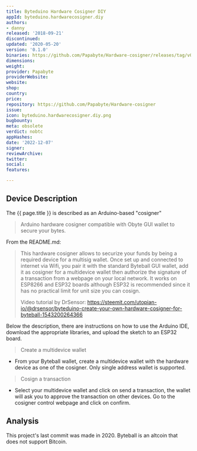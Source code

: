 ```yaml
---
title: Byteduino Hardware Cosigner DIY
appId: byteduino.hardwarecosigner.diy
authors:
- danny
released: '2018-09-21'
discontinued: 
updated: '2020-05-20'
version: '0.1.0'
binaries: https://github.com/Papabyte/Hardware-cosigner/releases/tag/v0.1.0
dimensions: 
weight: 
provider: Papabyte
providerWebsite: 
website: 
shop: 
country: 
price: 
repository: https://github.com/Papabyte/Hardware-cosigner
issue: 
icon: byteduino.hardwarecosigner.diy.png
bugbounty: 
meta: obsolete
verdict: nobtc
appHashes: 
date: '2022-12-07'
signer: 
reviewArchive: 
twitter: 
social: 
features: 

---
```


## Device Description 

The {{ page.title }} is described as an Arduino-based "cosigner"

> Arduino hardware cosigner compatible with Obyte GUI wallet to secure your bytes.

From the README.md:

> This hardware cosigner allows to securize your funds by being a required device for a multisig wallet. Once set up and connected to internet via Wifi, you pair it with the standard Byteball GUI wallet, add it as cosigner for a multidevice wallet then authorize the signature of a transaction from a webpage on your local network. It works on ESP8266 and ESP32 boards although ESP32 is recommended since it has no practical limit for unit size you can cosign.
>
> Video tutorial by DrSensor: https://steemit.com/utopian-io/@drsensor/byteduino-create-your-own-hardware-cosigner-for-byteball-1543200264366

Below the description, there are instructions on how to use the Arduino IDE, download the appropriate libraries, and upload the sketch to an ESP32 board.

> Create a multidevice wallet
  - From your Byteball wallet, create a multidevice wallet with the hardware device as one of the cosigner. Only single address wallet is supported.
>
> Cosign a transaction
  - Select your multidevice wallet and click on send a transaction, the wallet will ask you to approve the transaction on other devices. Go to the cosigner control webpage and click on confirm.

## Analysis 

This project's last commit was made in 2020. Byteball is an altcoin that does not support Bitcoin.

